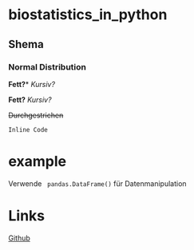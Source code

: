 # biostatistics_in_python

## Shema


### Normal Distribution


**Fett?***
*Kursiv?*

__Fett?__
_Kursiv?_

~~Durchgestrichen~~

`Inline Code`

# example

Verwende ` pandas.DataFrame()` für Datenmanipulation

# Links

[Github](http://Github.com)


